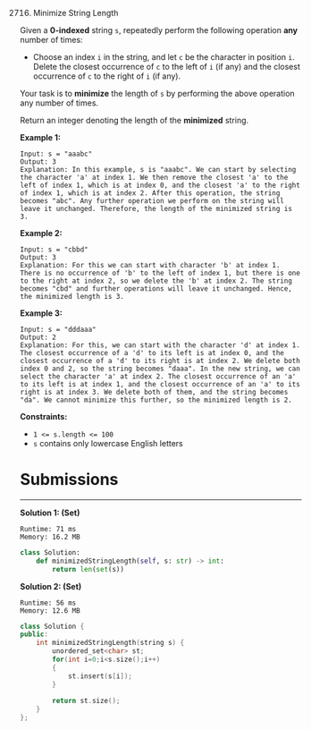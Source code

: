 2716. Minimize String Length

Given a **0-indexed** string `s`, repeatedly perform the following operation **any** number of times:

* Choose an index `i` in the string, and let `c` be the character in position `i`. Delete the closest occurrence of `c` to the left of `i` (if any) and the closest occurrence of `c` to the right of `i` (if any).

Your task is to **minimize** the length of `s` by performing the above operation any number of times.

Return an integer denoting the length of the **minimized** string.

 

**Example 1:**
```
Input: s = "aaabc"
Output: 3
Explanation: In this example, s is "aaabc". We can start by selecting the character 'a' at index 1. We then remove the closest 'a' to the left of index 1, which is at index 0, and the closest 'a' to the right of index 1, which is at index 2. After this operation, the string becomes "abc". Any further operation we perform on the string will leave it unchanged. Therefore, the length of the minimized string is 3.
```

**Example 2:**
```
Input: s = "cbbd"
Output: 3
Explanation: For this we can start with character 'b' at index 1. There is no occurrence of 'b' to the left of index 1, but there is one to the right at index 2, so we delete the 'b' at index 2. The string becomes "cbd" and further operations will leave it unchanged. Hence, the minimized length is 3. 
```

**Example 3:**
```
Input: s = "dddaaa"
Output: 2
Explanation: For this, we can start with the character 'd' at index 1. The closest occurrence of a 'd' to its left is at index 0, and the closest occurrence of a 'd' to its right is at index 2. We delete both index 0 and 2, so the string becomes "daaa". In the new string, we can select the character 'a' at index 2. The closest occurrence of an 'a' to its left is at index 1, and the closest occurrence of an 'a' to its right is at index 3. We delete both of them, and the string becomes "da". We cannot minimize this further, so the minimized length is 2.
```
 

**Constraints:**

* `1 <= s.length <= 100`
* `s` contains only lowercase English letters

# Submissions
---
**Solution 1: (Set)**
```
Runtime: 71 ms
Memory: 16.2 MB
```
```python
class Solution:
    def minimizedStringLength(self, s: str) -> int:
        return len(set(s))
```

**Solution 2: (Set)**
```
Runtime: 56 ms
Memory: 12.6 MB
```
```c++
class Solution {
public:
    int minimizedStringLength(string s) {
        unordered_set<char> st;
        for(int i=0;i<s.size();i++)    
        {
            st.insert(s[i]);
        }
        
        return st.size();
    }
};
```
